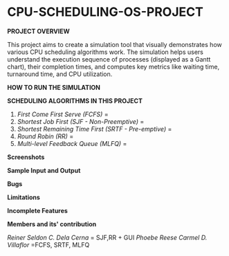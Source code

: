 # CPU-SCHEDULING-OS-PROJECT

**PROJECT OVERVIEW**

This project aims to create a simulation tool that visually demonstrates how various CPU scheduling algorithms work. The simulation helps users understand the execution sequence of processes (displayed as a Gantt chart), their completion times, and computes key metrics like waiting time, turnaround time, and CPU utilization.

**HOW TO RUN THE SIMULATION**

**SCHEDULING ALGORITHMS IN THIS PROJECT**
1. _First Come First Serve (FCFS)_ =
2. _Shortest Job First (SJF - Non-Preemptive)_ =
3. _Shortest Remaining Time First (SRTF - Pre-emptive)_ =
4. _Round Robin (RR)_ =
5. _Multi-level Feedback Queue (MLFQ)_ =

**Screenshots**

**Sample Input and Output**

**Bugs**

**Limitations**

**Incomplete Features**

**Members and its' contribution**

_Reiner Seldon C. Dela Cerna_ = SJF,RR + GUI
_Phoebe Reese Carmel D. Villaflor_ =FCFS, SRTF, MLFQ 

